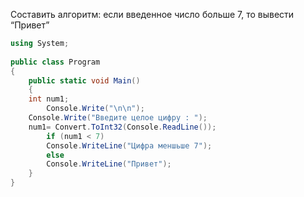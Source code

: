 Составить алгоритм: если введенное число больше 7, то вывести “Привет”

```csharp
using System;
					
public class Program
{
	public static void Main()
	{
	int num1;
    	Console.Write("\n\n");
   	Console.Write("Введите целое цифру : ");
   	num1= Convert.ToInt32(Console.ReadLine()); 
    	if (num1 < 7)
 		Console.WriteLine("Цифра меншьше 7");
    	else
 		Console.WriteLine("Привет");
	}
}
```

